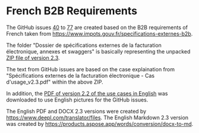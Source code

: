 # French B2B Requirements

The GitHub issues [40](<https://github.com/svanteschubert/complex-business-cases/issues/40>) to [77](https://github.com/svanteschubert/complex-business-cases/issues/77) are created based on the B2B requirements of French taken from <https://www.impots.gouv.fr/specifications-externes-b2b>.

The folder "Dossier de spécifications externes de la facturation électronique, annexes et swaggers" is basically representing the unpacked [ZIP file of version 2.3](https://www.impots.gouv.fr/sites/default/files/media/1_metier/2_professionnel/EV/2_gestion/290_facturation_electronique/specification_externes_b2b/dossier-de-specifications-externes-de-la-facturation-electronique-annexes-et-swaggers-v2.3.zip).

The text from GitHub issues are based on the case explaination from "Spécifications externes de la facturation électronique - Cas d'usage_v2.3.pdf" within the above ZIP.

In addition, the [PDF of version 2.2 of the use cases in English](https://www.impots.gouv.fr/sites/default/files/media/1_metier/2_professionnel/EV/2_gestion/290_facturation_electronique/specification_externes_b2b/version-english/external-specification-file-in-english_en_v31012023_vf.zip) was downloaded to use English pictures for the GitHub issues.

The English PDF and DOCX 2.3 versions were created by <https://www.deepl.com/translator/files>.
The English Markdown 2.3 version was created by <https://products.aspose.app/words/conversion/docx-to-md>.

